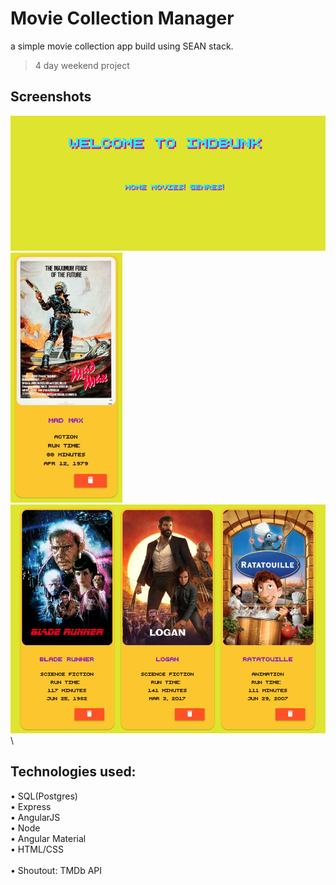 # Movie Collection Manager

a simple movie collection app build using SEAN stack.
> 4 day weekend project

 ## Screenshots

<img src="screenshots/imdbunk.png" width="600"> \
<img src="screenshots/movie-card.png" height="400">
<img src="screenshots/movie-cards-row.png" width="550"> \

 ## Technologies used:
 
• SQL(Postgres) \
• Express \
• AngularJS \
• Node \
• Angular Material \
• HTML/CSS \
\
• Shoutout: TMDb API




